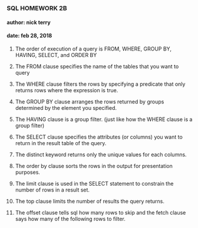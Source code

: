 ### SQL HOMEWORK 2B
#### author: nick terry
#### date: feb 28, 2018




1. The order of execution of a query is FROM, WHERE, GROUP BY, HAVING,
SELECT, and ORDER BY

2. The FROM clause specifies the name of the tables that you want to query

3. The WHERE clause filters the rows by specifying a predicate that only
returns rows where the expression is true.

4. The GROUP BY clause arranges the rows returned by groups determined by the 
element you specified.

5. The HAVING clause is a group filter. (just like how the WHERE clause is 
a group filter)

6. The SELECT clause specifies the attributes (or columns) you want to return
in the result table of the query.

7. The distinct keyword returns only the unique values for each columns.

8. The order by clause sorts the rows in the output for presentation purposes.

9. The limit clause is used in the SELECT statement to constrain the number 
of rows in a result set.

10. The top clause limits the number of results the query returns.

11. The offset clause tells sql how many rows to skip and the fetch clause
says how many of the following rows to filter.